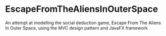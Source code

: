 # EscapeFromTheAliensInOuterSpace
An attempt at modelling the social deduction game, Escape From The Aliens In Outer Space, using the MVC design pattern and JavaFX framework
